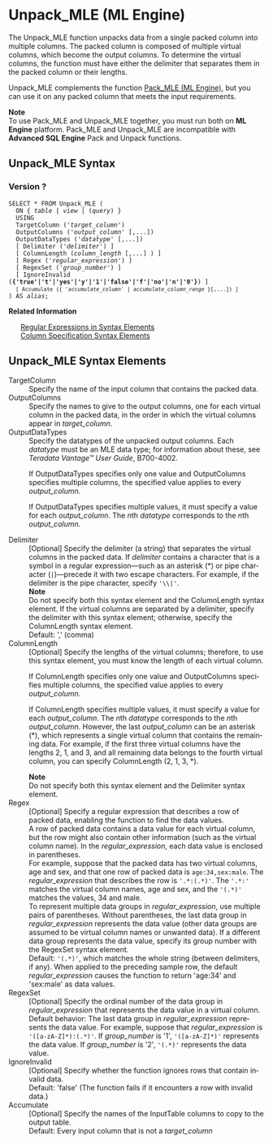 <div class="nested0" aria-labelledby="ariaid-title1" topicindex="1" topicid="gzr1507822835835" id="gzr1507822835835"><h1 class="title topictitle1" id="ariaid-title1">Unpack_MLE (ML Engine)</h1><div class="body conbody">
<p class="p">The Unpack_MLE function unpacks data from a single packed column into multiple columns. The packed column is composed of multiple virtual columns, which become the output columns. To determine the virtual columns, the function must have either the delimiter that separates them in the packed column or their lengths.</p>
<p class="p">Unpack_MLE complements the function <a href="wak1541604750698.md#dme1507831816786">Pack_MLE (ML Engine)</a>, but you can use it on any packed column that meets the input requirements.</p><div class="note note" id="gzr1507822835835__note_N10022_N10010_N10001"><span><b>Note</b></span><div class="notebody">To use Pack_MLE and Unpack_MLE together, you must run both on <span><b>ML Engine</b></span> platform. Pack_MLE and Unpack_MLE are incompatible with <span><b>Advanced SQL Engine</b></span> Pack and Unpack functions.</div></div></div><div class="topic reference nested1" aria-labelledby="ariaid-title2" topicindex="2" topicid="apd1507822865955" xml:lang="en-us" lang="en-us" id="apd1507822865955">
<h2 class="title topictitle2" id="ariaid-title2">Unpack_MLE Syntax</h2><div class="body refbody"><div class="section" id="apd1507822865955__section_N10065_N10022_N10001">
<h3 class="title sectiontitle">Version ?</h3><pre class="pre codeblock" xml:space="preserve"><code>SELECT * FROM Unpack_MLE (
  <span>ON { <var class="keyword varname">table</var> | <var class="keyword varname">view</var> | (<var class="keyword varname">query</var>) }</span>
  USING
  TargetColumn ('<var class="keyword varname">target_column</var>')
  OutputColumns ('<var class="keyword varname">output_column</var>' [,...])
  OutputDataTypes ('<var class="keyword varname">datatype</var>' [,...])
  [ Delimiter ('<var class="keyword varname">delimiter</var>') ]
  [ ColumnLength (<var class="keyword varname">column_length</var> [,...] ) ]
  [ Regex ('<var class="keyword varname">regular_expression</var>') ]
  [ RegexSet ('<var class="keyword varname">group_number</var>') ]
  [ IgnoreInvalid (<span><b>{'true'|'t'|'yes'|'y'|'1'|'false'|'f'|'no'|'n'|'0'}</b></span>) ]
  <code class="ph codeph">[ Accumulate ({ '<var class="keyword varname">accumulate_column</var>' | <var class="keyword varname">accumulate_column_range</var> }[,...]) ]</code>
) AS <var class="keyword varname">alias</var>;</code></pre></div></div><div class="related-links"><div class="linklistheader"><p></p><b>Related Information</b></div>
<ul class="linklist linklist"><div class="linklistmember"><a href="dsd1557781660424.md">Regular Expressions in Syntax Elements</a></div><div class="linklistmember"><a href="ndv1557782188375.md">Column Specification Syntax Elements</a></div></ul></div></div><div class="topic reference nested1" aria-labelledby="ariaid-title3" topicindex="3" topicid="vsd1507822869904" xml:lang="en-us" lang="en-us" id="vsd1507822869904">
<h2 class="title topictitle2" id="ariaid-title3">Unpack_MLE Syntax Elements</h2><div class="body refbody"><div class="section" id="vsd1507822869904__section_N10011_N1000E_N10001"><dl class="dl parml"><dt class="dt pt dlterm">TargetColumn</dt><dd class="dd pd">Specify the name of the input column that contains the packed data.</dd><dt class="dt pt dlterm">OutputColumns</dt><dd class="dd pd">Specify the names to give to the output columns, one for each virtual column in the packed data, in the order in which the virtual columns appear in <var class="keyword varname">target_column</var>.</dd><dt class="dt pt dlterm">OutputDataTypes</dt><dd class="dd pd">Specify the datatypes of the unpacked output columns. Each <var class="keyword varname">datatype</var> must be an MLE data type; for information about these, see <span><cite class="cite">Teradata Vantage™ User Guide</cite>, B700-4002</span>.
<p class="p">If OutputDataTypes specifies only one value and OutputColumns specifies multiple columns, the specified value applies to every <var class="keyword varname">output_column</var>.</p>
<p class="p">If OutputDataTypes specifies multiple values, it must specify a value for each <var class="keyword varname">output_column</var>. The <var class="keyword varname">n</var>th <var class="keyword varname">datatype</var> corresponds to the <var class="keyword varname">n</var>th <var class="keyword varname">output_column</var>.</p></dd><dt class="dt pt dlterm">Delimiter</dt><dd class="dd pd">[Optional] Specify the delimiter (a string) that separates the virtual columns in the packed data. If <var class="keyword varname">delimiter</var> contains a character that is a symbol in a regular expression—such as an asterisk (*) or pipe character (<code class="ph codeph">|</code>)—precede it with two escape characters. For example, if the delimiter is the pipe character, specify <code class="ph codeph">'\\|'</code>. <div class="note note" id="vsd1507822869904__note_N100CB_N100C7_N100AE_N100A1_N1003D_N10015_N10011_N1000E_N10001"><span><b>Note</b></span><div class="notebody">Do not specify both this syntax element and the ColumnLength syntax element. If the virtual columns are separated by a delimiter, specify the delimiter with this syntax element; otherwise, specify the ColumnLength syntax element.</div></div></dd><dd class="dd pd ddexpand">Default: ',' (comma)</dd><dt class="dt pt dlterm">ColumnLength</dt><dd class="dd pd">[Optional] Specify the lengths of the virtual columns; therefore, to use this syntax element, you must know the length of each virtual column.
<p class="p">If ColumnLength specifies only one value and OutputColumns specifies multiple columns, the specified value applies to every <var class="keyword varname">output_column</var>.</p>
<p class="p">If ColumnLength specifies multiple values, it must specify a value for each <var class="keyword varname">output_column</var>. The <var class="keyword varname">n</var>th <var class="keyword varname">datatype</var> corresponds to the <var class="keyword varname">n</var>th <var class="keyword varname">output_column</var>. However, the last <var class="keyword varname">output_column</var> can be an asterisk (*), which represents a single virtual column that contains the remaining data. For example, if the first three virtual columns have the lengths 2, 1, and 3, and all remaining data belongs to the fourth virtual column, you can specify ColumnLength (2, 1, 3, *).</p><div class="note note" id="vsd1507822869904__note_N1010D_N100DD_N100D0_N1003D_N10015_N10011_N1000E_N10001"><span><b>Note</b></span><div class="notebody">Do not specify both this syntax element and the Delimiter syntax element.</div></div></dd><dt class="dt pt dlterm">Regex</dt><dd class="dd pd">[Optional] Specify a regular expression that describes a row of packed data, enabling the function to find the data values.</dd><dd class="dd pd ddexpand">A row of packed data contains a data value for each virtual column, but the row might also contain other information (such as the virtual column name). In the <var class="keyword varname">regular_expression</var>, each data value is enclosed in parentheses.</dd><dd class="dd pd ddexpand">For example, suppose that the packed data has two virtual columns, age and sex, and that one row of packed data is <code class="ph codeph">age:34,sex:male</code>. The <var class="keyword varname">regular_expression</var> that describes the row is <code class="ph codeph">'.*:(.*)'</code>. The <code class="ph codeph">'.*:'</code> matches the virtual column names, age and sex, and the <code class="ph codeph">'(.*)'</code> matches the values, 34 and male.</dd><dd class="dd pd ddexpand">To represent multiple data groups in <var class="keyword varname">regular_expression</var>, use multiple pairs of parentheses. Without parentheses, the last data group in <var class="keyword varname">regular_expression</var> represents the data value (other data groups are assumed to be virtual column names or unwanted data). If a different data group represents the data value, specify its group number with the RegexSet syntax element.</dd><dd class="dd pd ddexpand">Default: <code class="ph codeph">'(.*)'</code>, which matches the whole string (between delimiters, if any). When applied to the preceding sample row, the default <var class="keyword varname">regular_expression</var> causes the function to return 'age:34' and 'sex:male' as data values.</dd><dt class="dt pt dlterm">RegexSet</dt><dd class="dd pd">[Optional] Specify the ordinal number of the data group in <var class="keyword varname">regular_expression</var> that represents the data value in a virtual column.</dd><dd class="dd pd ddexpand">Default behavior: The last data group in <var class="keyword varname">regular_expression</var> represents the data value. For example, suppose that <var class="keyword varname">regular_expression</var> is <code class="ph codeph">'([a-zA-Z]*):(.*)'</code>. If <var class="keyword varname">group_number</var> is '1', <code class="ph codeph">'([a-zA-Z]*)'</code> represents the data value. If <var class="keyword varname">group_number</var> is '2', <code class="ph codeph">'(.*)'</code> represents the data value.</dd><dt class="dt pt dlterm">IgnoreInvalid</dt><dd class="dd pd">[Optional] Specify whether the function ignores rows that contain invalid data.</dd><dd class="dd pd ddexpand">Default: 'false' (The function fails if it encounters a row with invalid data.)</dd><dt class="dt pt dlterm">Accumulate</dt><dd class="dd pd">[Optional] Specify the names of the InputTable columns to copy to the output table.</dd><dd class="dd pd ddexpand">Default: Every input column that is not a <var class="keyword varname">target_column</var></dd></dl></div></div></div></div>
